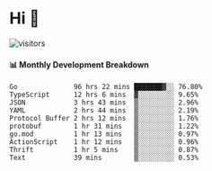 # Hi 👋
 
![visitors](https://visitor-badge.glitch.me/badge?page_id=sorcererxw.sorcererx)

#### 📊 Monthly Development Breakdown

<!--START_SECTION:waka-->
```text
Go              96 hrs 22 mins ███████▓░░ 76.80%
TypeScript      12 hrs 6 mins  ▓░░░░░░░░░ 9.65%
JSON            3 hrs 43 mins  ▒░░░░░░░░░ 2.96%
YAML            2 hrs 44 mins  ▒░░░░░░░░░ 2.19%
Protocol Buffer 2 hrs 12 mins  ▒░░░░░░░░░ 1.76%
protobuf        1 hr 31 mins   ▒░░░░░░░░░ 1.22%
go.mod          1 hr 13 mins   ▒░░░░░░░░░ 0.97%
ActionScript    1 hr 12 mins   ▒░░░░░░░░░ 0.96%
Thrift          1 hr 5 mins    ▒░░░░░░░░░ 0.87%
Text            39 mins        ▒░░░░░░░░░ 0.53%
```
<!--END_SECTION:waka-->
